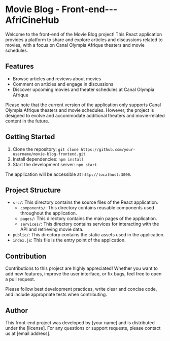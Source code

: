 # Movie Blog - Front-end---AfriCineHub

Welcome to the front-end of the Movie Blog project! This React application provides a platform to share and explore articles and discussions related to movies, with a focus on Canal Olympia Afrique theaters and movie schedules.

## Features

- Browse articles and reviews about movies
- Comment on articles and engage in discussions
- Discover upcoming movies and theater schedules at Canal Olympia Afrique

Please note that the current version of the application only supports Canal Olympia Afrique theaters and movie schedules. However, the project is designed to evolve and accommodate additional theaters and movie-related content in the future.

## Getting Started

1. Clone the repository: `git clone https://github.com/your-username/movie-blog-frontend.git`
2. Install dependencies: `npm install`
3. Start the development server: `npm start`

The application will be accessible at `http://localhost:3000`.

## Project Structure

- `src/`: This directory contains the source files of the React application.
  - `components/`: This directory contains reusable components used throughout the application.
  - `pages/`: This directory contains the main pages of the application.
  - `services/`: This directory contains services for interacting with the API and retrieving movie data.
- `public/`: This directory contains the static assets used in the application.
- `index.js`: This file is the entry point of the application.

## Contribution

Contributions to this project are highly appreciated! Whether you want to add new features, improve the user interface, or fix bugs, feel free to open a pull request.

Please follow best development practices, write clear and concise code, and include appropriate tests when contributing.

## Author

This front-end project was developed by [your name] and is distributed under the [license]. For any questions or support requests, please contact us at [email address].

